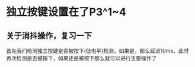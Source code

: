 # 独立按键设置在了P3^1~4
## 关于消抖操作，复习一下
首先我们检测独立按键是否被按下(低电平)检测，如果是，那么延迟10ms，此时再次检测是否被按下，如果还是被按下那么就可以进行主要操作了
